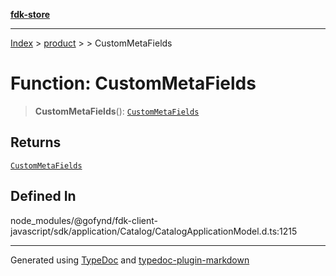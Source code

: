 [**fdk-store**](../../../README.md)
***

[Index](../../../API.md) > [product](../../README.md) > [<internal>](../README.md) > CustomMetaFields

# Function: CustomMetaFields

> **CustomMetaFields**(): [`CustomMetaFields`](../type-aliases/type-alias.CustomMetaFields.md)

## Returns

[`CustomMetaFields`](../type-aliases/type-alias.CustomMetaFields.md)

## Defined In

node\_modules/@gofynd/fdk-client-javascript/sdk/application/Catalog/CatalogApplicationModel.d.ts:1215

***
Generated using [TypeDoc](https://typedoc.org/) and [typedoc-plugin-markdown](https://www.npmjs.com/package/typedoc-plugin-markdown)
